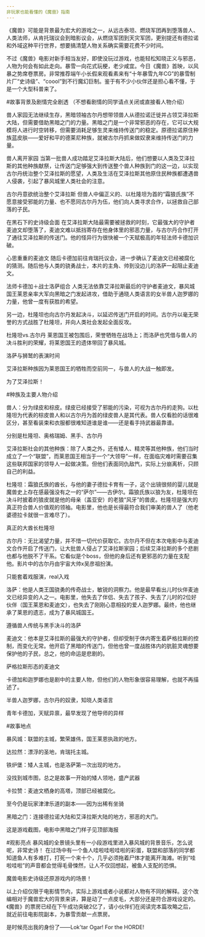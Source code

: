 ```yaml
---
非玩家也能看懂的《魔兽》指南
---
```


《魔兽》可能是背景最为宏大的游戏之一，从远古泰坦、燃烧军团再到堕落兽人、人类法师，从肯托瑞议会到暗影议会，从燃烧军团到天灾军团，更别提还有德拉诺和外域这种平行世界，想要搞清楚人物关系确实需要花费不少时间。

不过《魔兽》电影对新手相当友好，即使没玩过游戏，也能轻松知晓正义与邪恶，人物为何会有如此走向。暴雪一向花式玩梗，老少咸宜。今日《魔兽》首映，以风暴之势席卷票房。非常推荐端午小长假来观看素来有“十年暴雪九年CG”的暴雪制片厂“史诗级”、“coool”到不行魔幻巨制。鉴于有不少小伙伴还是担心看不懂，于是一个大型科普来了。

#故事背景及剧情完全剧透
（不想看剧情的同学请点关闭或直接看人物介绍）

兽人家园无法继续生存，黑暗领袖古尔丹想带领兽人从德拉诺迁徙并占领艾泽拉斯大陆，但需要借助黑暗之门的力量。黑暗之门是一个非常邪恶的存在，它可以大规模将人进行时空转移，但需要消耗足够生灵来维持传送门的稳定。原德拉诺原住种族蓝皮肤——爱好和平的德莱尼种族，就被古尔丹抓来做奴隶来维持传送门的力量。


兽人离开家园
当第一批兽人成功踏足艾泽拉斯大陆后，他们想要以人类及艾泽拉斯的其他种族献祭，让传送门足够强大到传送整个兽人种族到门的这一边，以实现古尔丹统治整个艾泽拉斯的愿望，人类及生活在艾泽拉斯其他原住民种族都遭遇兽人侵袭，引起了暴风城里人类社会的注意。


古尔丹意欲统治整个艾泽拉斯
但兽人中偏正义的、以杜隆坦为首的“霜狼氏族”不愿意接受邪能的力量、也不愿同古尔丹为伍，他们向人类寻求合作，以拯救自己部落的子民。


在黑石下的史诗级会面
在艾泽拉斯大陆最需要被拯救的时刻，它最强大的守护者麦迪文却堕落了，麦迪文难以抵挡寄存在他身体里的邪恶力量，与古尔丹合作打开了通往艾泽拉斯的传送门。他的怪异行为很快被一个天赋极高的年轻法师卡德加识破。


心思重重的麦迪文
随后卡德加前往肯瑞托议会，进一步确认了麦迪文已经被腐化的猜测。随后他与人类的骁勇战士，本片的主角、帅到没边儿的洛萨一起阻止麦迪文。


法师卡德加＋战士洛萨组合
人类无法依靠艾泽拉斯最后的守护者麦迪文，暴风城国王莱恩亲率大军向黑暗之门发起进攻，借助于通晓人类语言的女半兽人迦罗娜的力量，他曾一度有获胜的希望。



另一边，杜隆坦也向古尔丹发起决斗，以延迟传送门开启的时间。古尔丹以毫无荣誉的方式战胜了杜隆坦，并向人类社会发起全面反攻。


杜隆坦vs.古尔丹
莱恩国王被包围后，荣誉牺牲在战场上；而洛萨也凭借与兽人的决斗胜利的荣耀，将莱恩国王的遗体带回了暴风城。


洛萨与狮鹫的表演时间

艾泽拉斯种族因为莱恩国王的牺牲而空前同一，与兽人的大战一触即发。


为了艾泽拉斯！

#种族及主要人物介绍

兽人：分为绿皮和棕皮。绿皮已经接受了邪能的污染，可视为古尔丹的走狗。以杜隆坦为代表的棕皮兽人和以古尔丹为首的绿皮兽人是其代表。兽人仅看脸的话很难区分，甚至看装束和衣服都很难知道谁是谁——还是看手持武器最靠谱。


分别是杜隆坦、奥格瑞姆、黑手、古尔丹

艾泽拉斯社会的其他种族：除了人类之外，还有矮人、精灵等其他种族，他们当时成立了一个“联盟”，而莱恩国王相当于一个“大领导”一样，在面临灾难时需要召集这些联邦国家的领导人一起做决策。但他们表面同仇敌忾，实际上分崩离析，只顾自己的利益。

杜隆坦：霜狼氏族的酋长，与他的妻子德拉卡育有一子，这个出镜很频的婴儿就是魔兽史上存在感最强没有之一的“萨尔”——古伊尔。霜狼氏族以狼为友，杜隆坦在决斗时披着的狼皮就是他的母亲（盖亚安）的老狼“风牙”的兽皮。杜隆坦是强大的真正符合兽人价值观的领袖。电影里，他也是长得最符合我们审美的兽人了（他老婆德拉卡就很一言难尽了）。


真正的大酋长杜隆坦

古尔丹：无比渴望力量，并不惜一切代价获取它。古尔丹不但在本次电影中与麦迪文合作开启了传送门，让大批兽人侵占了艾泽拉斯家园；后续艾泽拉斯的多个悲剧也都与他脱不了干系。它看似是个boss，但他的身后还有更邪恶的力量在支配他。影片中的古尔丹由宇宙大帅x吴彦祖扮演。


只能套着戏服演，real入戏

洛萨：他是人类王国骁勇的传奇战士，敏锐的洞察力。他是最早看出儿时伙伴麦迪文已经异变的人之一。电影里，他失去了伴侣、失去了孩子、失去了儿时的2位好伙伴（国王莱恩和麦迪文），也失去了刚刚心意相投的爱人迦罗娜。最终，他也继承了莱恩的遗志，成为了暴风城国王。


遵循兽人传统与黑手决斗的洛萨

麦迪文：他本是艾泽拉斯的最强大的守护者，但却受制于体内寄生着萨格拉斯的控制，而变化无常。他开启了黑暗的传送门，但他也曾一度战胜体内的肮脏灵魂想要保护他的子民，总之，他的命运是悲剧的。


萨格拉斯形态的麦迪文

卡德加和迦罗娜也是剧中的主要人物，但他们的人物形象很容易理解，也就不再描述了。


半兽人迦罗娜，古尔丹的奴隶，知晓人类语言


青年卡德加，天赋异禀，最早发现了他导师的异样

#故事地点

暴风城：联盟的主城，繁荣雄伟，国王莱恩执政的地方。



达拉然：漂浮的圣地，肯瑞托主城。



铁炉堡：矮人主城，也是洛萨第一次出现的地方。


没找到城市图，总之是故事一开始的矮人领地，盛产武器

卡拉赞：麦迪文栖身的高塔，顶部已经被腐化。


至今仍是玩家津津乐道的副本——因为出稀有坐骑

黑暗之门：连接德拉诺大陆和艾泽拉斯大陆的地方，邪恶的大门。


这是游戏截图，电影中黑暗之门样子见顶部海报

#观影亮点
暴风城的全景镜头里有一小段游戏里进入暴风城的背景音乐，怎么说呢，非常史诗！
在过场中有一个鱼人哇啦哇啦哇啦的彩蛋，联盟和部落的同学都知道鱼人有多难打，打死一个来十个，几乎必须拖着尸体才能离开海滩。听到“哇啦哇啦”的声音都会觉得毛骨悚然，让人不仅回想起，被鱼人支配的恐惧。


魔兽电影史诗级还原游戏内的场景！

以上介绍仅限于电影情节内，实际上游戏或者小说都对人物有不同的解释。这个改编相对于魔兽宏大的背景来讲，算是动了一点皮毛，大部分还是符合游戏设定的。《魔兽》的票房已经在下午成功突破2亿了，请小伙伴们在阅读完本篇攻略之后，就近前往电影院副本，为暴雪贡献一点票房。

是时候亮出我的身份了——Lok'tar Ogar! For the HORDE!
